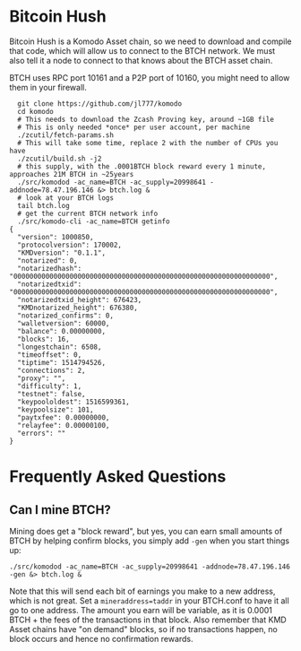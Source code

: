 # Bitcoin Hush

Bitcoin Hush is a Komodo Asset chain, so we need to download and compile that code,
which will allow us to connect to the BTCH network. We must also tell it a node to connect to that knows about the BTCH asset chain.

BTCH uses RPC port 10161 and a P2P port of 10160, you might need to allow them in your firewall. 

```
  git clone https://github.com/jl777/komodo
  cd komodo
  # This needs to download the Zcash Proving key, around ~1GB file
  # This is only needed *once* per user account, per machine
  ./zcutil/fetch-params.sh
  # This will take some time, replace 2 with the number of CPUs you have
  ./zcutil/build.sh -j2
  # this supply, with the .0001BTCH block reward every 1 minute, approaches 21M BTCH in ~25years
  ./src/komodod -ac_name=BTCH -ac_supply=20998641 -addnode=78.47.196.146 &> btch.log &
  # look at your BTCH logs 
  tail btch.log
  # get the current BTCH network info
  ./src/komodo-cli -ac_name=BTCH getinfo
{
  "version": 1000850,
  "protocolversion": 170002,
  "KMDversion": "0.1.1",
  "notarized": 0,
  "notarizedhash": "0000000000000000000000000000000000000000000000000000000000000000",
  "notarizedtxid": "0000000000000000000000000000000000000000000000000000000000000000",
  "notarizedtxid_height": 676423,
  "KMDnotarized_height": 676380,
  "notarized_confirms": 0,
  "walletversion": 60000,
  "balance": 0.00000000,
  "blocks": 16,
  "longestchain": 6508,
  "timeoffset": 0,
  "tiptime": 1514794526,
  "connections": 2,
  "proxy": "",
  "difficulty": 1,
  "testnet": false,
  "keypoololdest": 1516599361,
  "keypoolsize": 101,
  "paytxfee": 0.00000000,
  "relayfee": 0.00000100,
  "errors": ""
}
```

# Frequently Asked Questions

## Can I mine BTCH?

Mining does get a "block reward", but yes, you can earn small amounts of BTCH by helping confirm blocks, you simply add `-gen` when you start things up:

```
./src/komodod -ac_name=BTCH -ac_supply=20998641 -addnode=78.47.196.146 -gen &> btch.log &
```
Note that this will send each bit of earnings you make to a new address, which is not great. Set a `mineraddress=taddr` in your BTCH.conf to have it all go to one address. The amount you earn will be variable, as it is 0.0001 BTCH + the fees of the transactions in that block.
Also remember that KMD Asset chains have "on demand" blocks, so if no transactions happen, no block occurs and hence no confirmation rewards.


